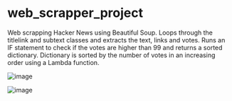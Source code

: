 # web_scrapper_project

Web scrapping Hacker News using Beautiful Soup.
Loops through the titlelink and subtext classes and extracts the text, links and votes. 
Runs an IF statement to check if the votes are higher than 99 and returns a sorted dictionary. 
Dictionary is sorted by the number of votes in an increasing order using a Lambda function. 

![image](https://user-images.githubusercontent.com/89990638/161662798-4da02274-9535-426d-87df-2541630a3055.png)


![image](https://user-images.githubusercontent.com/89990638/161662875-5063c52b-070b-4b18-a90a-3802472495d9.png)
